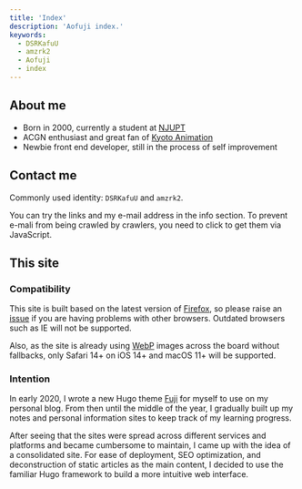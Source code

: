 ```yaml
---
title: 'Index'
description: 'Aofuji index.'
keywords:
  - DSRKafuU
  - amzrk2
  - Aofuji
  - index
---
```


## About me

- Born in 2000, currently a student at [NJUPT](https://www.njupt.edu.cn/)
- ACGN enthusiast and great fan of [Kyoto Animation](https://www.kyotoanimation.co.jp/)
- Newbie front end developer, still in the process of self improvement

## Contact me

Commonly used identity: `DSRKafuU` and `amzrk2`.

You can try the links and my e-mail address in the info section. To prevent e-mali from being crawled by crawlers, you need to click to get them via JavaScript.

## This site

### Compatibility

This site is built based on the latest version of [Firefox](https://www.mozilla.org/firefox/new/), so please raise an [issue](https://github.com/amzrk2/amzrk2-ng/issues) if you are having problems with other browsers. Outdated browsers such as IE will not be supported.

Also, as the site is already using [WebP](https://developers.google.com/speed/webp) images across the board without fallbacks, only Safari 14+ on iOS 14+ and macOS 11+ will be supported.

### Intention

In early 2020, I wrote a new Hugo theme [Fuji](https://github.com/amzrk2/hugo-theme-fuji) for myself to use on my personal blog. From then until the middle of the year, I gradually built up my notes and personal information sites to keep track of my learning progress.

After seeing that the sites were spread across different services and platforms and became cumbersome to maintain, I came up with the idea of a consolidated site. For ease of deployment, SEO optimization, and deconstruction of static articles as the main content, I decided to use the familiar Hugo framework to build a more intuitive web interface.
